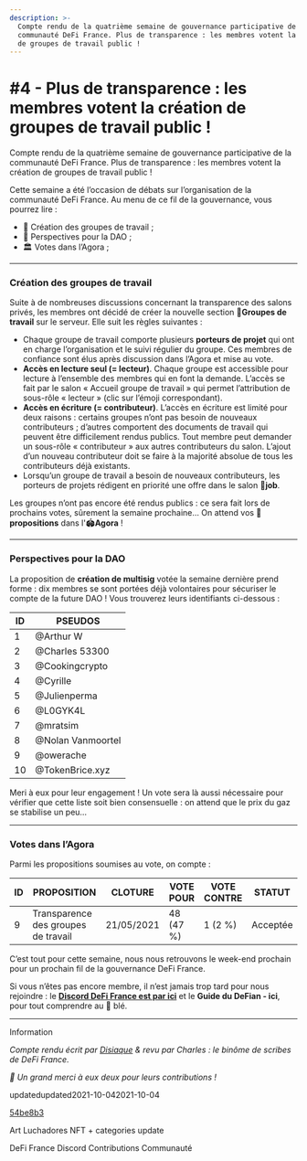 ```yaml
---
description: >-
  Compte rendu de la quatrième semaine de gouvernance participative de la
  communauté DeFi France. Plus de transparence : les membres votent la création
  de groupes de travail public !
---
```


# #4 - Plus de transparence : les membres votent la création de groupes de travail public !

Compte rendu de la quatrième semaine de gouvernance participative de la communauté DeFi France. Plus de transparence : les membres votent la création de groupes de travail public !

Cette semaine a été l’occasion de débats sur l’organisation de la communauté DeFi France. Au menu de ce fil de la gouvernance, vous pourrez lire :

* 💬 Création des groupes de travail ;
* 📢 Perspectives pour la DAO ;
* 🏛️ Votes dans l’Agora ;

***

### Création des groupes de travail <a href="creation-des-groupes-de-travail" id="creation-des-groupes-de-travail"></a>

Suite à de nombreuses discussions concernant la transparence des salons privés, les membres ont décidé de créer la nouvelle section 💬**Groupes de travail** sur le serveur. Elle suit les règles suivantes :

* Chaque groupe de travail comporte plusieurs **porteurs de projet** qui ont en charge l’organisation et le suivi régulier du groupe. Ces membres de confiance sont élus après discussion dans l’Agora et mise au vote.
* **Accès en lecture seul (= lecteur)**. Chaque groupe est accessible pour lecture à l’ensemble des membres qui en font la demande. L’accès se fait par le salon « Accueil groupe de travail » qui permet l’attribution de sous-rôle « lecteur » (clic sur l’émoji correspondant).
* **Accès en écriture (= contributeur)**. L’accès en écriture est limité pour deux raisons : certains groupes n’ont pas besoin de nouveaux contributeurs ; d’autres comportent des documents de travail qui peuvent être difficilement rendus publics. Tout membre peut demander un sous-rôle « contributeur » aux autres contributeurs du salon. L’ajout d’un nouveau contributeur doit se faire à la majorité absolue de tous les contributeurs déjà existants.
* Lorsqu’un groupe de travail a besoin de nouveaux contributeurs, les porteurs de projets rédigent en priorité une offre dans le salon 💼**job**.

Les groupes n’ont pas encore été rendus publics : ce sera fait lors de prochains votes, sûrement la semaine prochaine… On attend vos 📜**propositions** dans l'🏟**Agora** !

***

### Perspectives pour la DAO <a href="perspectives-pour-la-dao" id="perspectives-pour-la-dao"></a>

La proposition de **création de multisig** votée la semaine dernière prend forme : dix membres se sont portées déjà volontaires pour sécuriser le compte de la future DAO ! Vous trouverez leurs identifiants ci-dessous :

| ID | PSEUDOS           |
| -- | ----------------- |
| 1  | @Arthur W         |
| 2  | @Charles 53300    |
| 3  | @Cookingcrypto    |
| 4  | @Cyrille          |
| 5  | @Julienperma      |
| 6  | @L0GYK4L          |
| 7  | @mratsim          |
| 8  | @Nolan Vanmoortel |
| 9  | @owerache         |
| 10 | @TokenBrice.xyz   |

Meri à eux pour leur engagement ! Un vote sera là aussi nécessaire pour vérifier que cette liste soit bien consensuelle : on attend que le prix du gaz se stabilise un peu…

***

### Votes dans l’Agora <a href="votes-dans-lagora" id="votes-dans-lagora"></a>

Parmi les propositions soumises au vote, on compte :

| ID | PROPOSITION                         | CLOTURE    | VOTE POUR | VOTE CONTRE | STATUT   |
| -- | ----------------------------------- | ---------- | --------- | ----------- | -------- |
| 9  | Transparence des groupes de travail | 21/05/2021 | 48 (47 %) | 1 (2 %)     | Acceptée |

C’est tout pour cette semaine, nous nous retrouvons le week-end prochain pour un prochain fil de la gouvernance DeFi France.

Si vous n’êtes pas encore membre, il n’est jamais trop tard pour nous rejoindre : le [**Discord DeFi France est par ici**](https://discord.gg/3bWZcK2) et le **Guide du DeFian - ici**, pour tout comprendre au 🌾 blé.

***

Information

_Compte rendu écrit par _[_Disiaque_](https://twitter.com/disiaque\_crypto)_ & revu par Charles : le binôme de scribes de DeFi France._

_🙏 Un grand merci à eux deux pour leurs contributions !_

updatedupdated2021-10-042021-10-04

[54be8b3](https://github.com/TokenBrice/blog/commit/54be8b330118a5aac0a4fd5ed752ff3ff720d6df)

Art Luchadores NFT + categories update

DeFi France Discord Contributions Communauté
